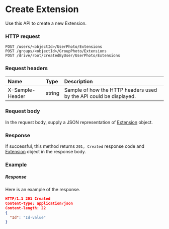 # Create Extension

Use this API to create a new Extension.
### HTTP request
```http
POST /users/<objectId>/UserPhoto/Extensions
POST /groups/<objectId>/GroupPhoto/Extensions
POST /drive/root/createdByUser/UserPhoto/Extensions

```
### Request headers
| Name       | Type | Description|
|:---------------|:--------|:----------|
| X-Sample-Header  | string  | Sample of how the HTTP headers used by the API could be displayed.|

### Request body
In the request body, supply a JSON representation of [Extension](../resources/extension.md) object.


### Response
If successful, this method returns `201, Created` response code and [Extension](../resources/extension.md) object in the response body.

### Example
##### Response
Here is an example of the response.
```json
HTTP/1.1 201 Created
Content-type: application/json
Content-length: 22
{
  "Id": "Id-value"
}
```

<!-- uuid: c682c14c-88ad-4c99-b84c-b656bf590ae4
2015-10-12 23:19:39 UTC -->